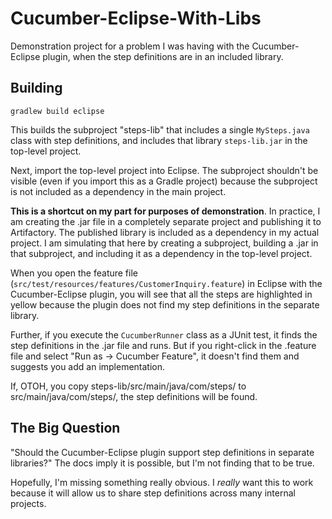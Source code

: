 # Cucumber-Eclipse-With-Libs

Demonstration project for a problem I was having with the Cucumber-Eclipse plugin, when the step definitions are in an included library.

## Building

`gradlew build eclipse`

This builds the subproject "steps-lib" that includes a single `MySteps.java` class with step definitions, and includes that library `steps-lib.jar` in the top-level project.

Next, import the top-level project into Eclipse. The subproject shouldn't be visible (even if you import this as a Gradle project) because the subproject is not included as a dependency in the main project. 

**This is a shortcut on my part for purposes of demonstration**. In practice, I am creating the .jar file in a completely separate project and publishing it to Artifactory. The published library is included as a dependency in my actual project. I am simulating that here by creating a subproject, building a .jar in that subproject, and including it as a dependency in the top-level project.

When you open the feature file (`src/test/resources/features/CustomerInquiry.feature`) in Eclipse with the Cucumber-Eclipse plugin, you will see that all the steps are highlighted in yellow because the plugin does not find my step definitions in the separate library.

Further, if you execute the `CucumberRunner` class as a JUnit test, it finds the step definitions in the .jar file and runs. But if you right-click in the .feature file and select "Run as -> Cucumber Feature", it doesn't find them and suggests you add an implementation.

If, OTOH, you copy steps-lib/src/main/java/com/steps/ to src/main/java/com/steps/, the step definitions will be found.

## The Big Question
"Should the Cucumber-Eclipse plugin support step definitions in separate libraries?" The docs imply it is possible, but I'm not finding that to be true.

Hopefully, I'm missing something really obvious. I *really* want this to work because it will allow us to share step definitions across many internal projects.

